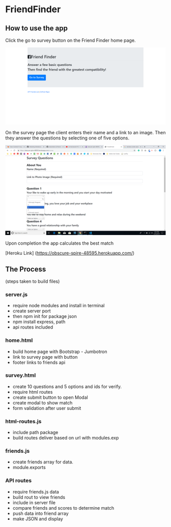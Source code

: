# FriendFinder
## How to use the app
Click the go to survey button on the Friend Finder home page.

![Friend Finder Home](https://github.com/brianchilds-22/FriendFinder/blob/master/screencapture-obscure-spire-48595-herokuapp-2019-06-16-20_13_38.png?raw=true) 

On the survey page the client enters their name and a link to an image. Then they answer the questions by selecting one of five options.

![Friend Finder Survey](https://github.com/brianchilds-22/FriendFinder/blob/master/Screenshot%20(6).png?raw=true)

Upon completion the app calculates the best match

[Heroku Link] (https://obscure-spire-48595.herokuapp.com/)

## The Process
   (steps taken to build files)

### server.js
* require node modules and install in terminal
* create server port
* then npm init for package json
* npm install express, path
* api routes included

### home.html
* build home page with Bootstrap - Jumbotron
* link to survey page with button
* footer links to friends api

### survey.html 
* create 10 questions and 5 options and ids for verify.
* require html routes
* create submit button to open Modal
* create modal to show match
* form validation after user submit

### html-routes.js
* include path package
* build routes deliver based on url with modules.exp

### friends.js
* create friends array for data.
* module.exports

### API routes
* require friends.js data
* build rout to view friends
* include in server file
* compare friends and scores to determine match
* push data into friend array
* make JSON and display





